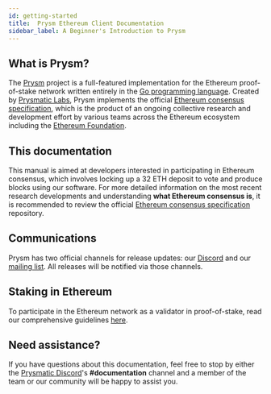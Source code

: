 ```yaml
---
id: getting-started
title:  Prysm Ethereum Client Documentation
sidebar_label: A Beginner's Introduction to Prysm
---
```


## What is Prysm?

The [Prysm](https://github.com/prysmaticlabs/prysm) project is a full-featured implementation for the Ethereum proof-of-stake network written entirely in the [Go programming language](https://golang.org). Created by [Prysmatic Labs](https://prysmaticlabs.com), Prysm implements the official [Ethereum consensus specification](https://github.com/ethereum/consensus-specs), which is the product of an ongoing collective research and development effort by various teams across the Ethereum ecosystem including the [Ethereum Foundation](https://ethereum.org).

## This documentation

This manual is aimed at developers interested in participating in Ethereum consensus, which involves locking up a 32 ETH deposit to vote and produce blocks using our software. For more detailed information on the most recent research developments and understanding **what Ethereum consensus is**, it is recommended to review the official [Ethereum consensus specification](https://github.com/ethereum/consensus-specs) repository.

## Communications

Prysm has two official channels for release updates: our [Discord](https://discord.gg/prysmaticlabs) and our [mailing list](https://groups.google.com/g/prysm-dev). All releases will be notified via those channels.

## Staking in Ethereum

To participate in the Ethereum network as a validator in proof-of-stake, read our comprehensive guidelines [here](/docs/install/install-with-script).

## Need assistance?

If you have questions about this documentation, feel free to stop by either the [Prysmatic Discord](https://discord.gg/prysmaticlabs)'s **#documentation** channel and a member of the team or our community will be happy to assist you.
